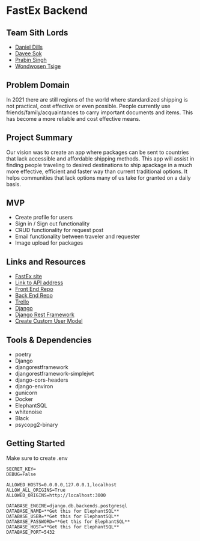 # FastEx Backend

## Team Sith Lords

- [Daniel Dills](https://github.com/danieldills)
- [Davee Sok](https://github.com/daveeS987)
- [Prabin Singh](https://github.com/prabin544)
- [Wondwosen Tsige](https://github.com/WondwosenTsige)

## Problem Domain

In 2021 there are still regions of the world where standardized shipping is not practical, cost effective or even possible. People currently use friends/family/acquaintances to carry important documents and items. This has become a more reliable and cost effective means.

## Project Summary

Our vision was to create an app where packages can be sent to countries that lack accessible and affordable shipping methods. This app will assist in finding people traveling to desired destinations to ship apackage in a much more effective, efficient and faster way than current traditional options. It helps communities that lack options many of us take for granted on a daily basis.

## MVP

- Create profile for users
- Sign in / Sign out functionality
- CRUD functionality for request post
- Email functionality between traveler and requester
- Image upload for packages

## Links and Resources

- [FastEx site](https://fastex-project.vercel.app/)
- [Link to API address](https://fastex-api.herokuapp.com/)
- [Front End Repo](https://github.com/Team-DDPW/project-frontend)
- [Back End Repo](https://github.com/Team-DDPW/project_backend)
- [Trello](https://trello.com/b/rF1sdqfr/team-ddpw)
- [Django](https://docs.djangoproject.com/en/3.2/)
- [Django Rest Framework](https://www.django-rest-framework.org/)
- [Create Custom User Model](https://testdriven.io/blog/django-custom-user-model/)

## Tools & Dependencies

- poetry
- Django
- djangorestframework
- djangorestframework-simplejwt
- django-cors-headers
- django-environ
- gunicorn
- Docker
- ElephantSQL
- whitenoise
- Black
- psycopg2-binary

## Getting Started

Make sure to create .env

```env
SECRET_KEY=
DEBUG=False

ALLOWED_HOSTS=0.0.0.0,127.0.0.1,localhost
ALLOW_ALL_ORIGINS=True
ALLOWED_ORIGINS=http://localhost:3000

DATABASE_ENGINE=django.db.backends.postgresql
DATABASE_NAME=**Get this for ElephantSQL**
DATABASE_USER=**Get this for ElephantSQL**
DATABASE_PASSWORD=**Get this for ElephantSQL**
DATABASE_HOST=**Get this for ElephantSQL**
DATABASE_PORT=5432
```
